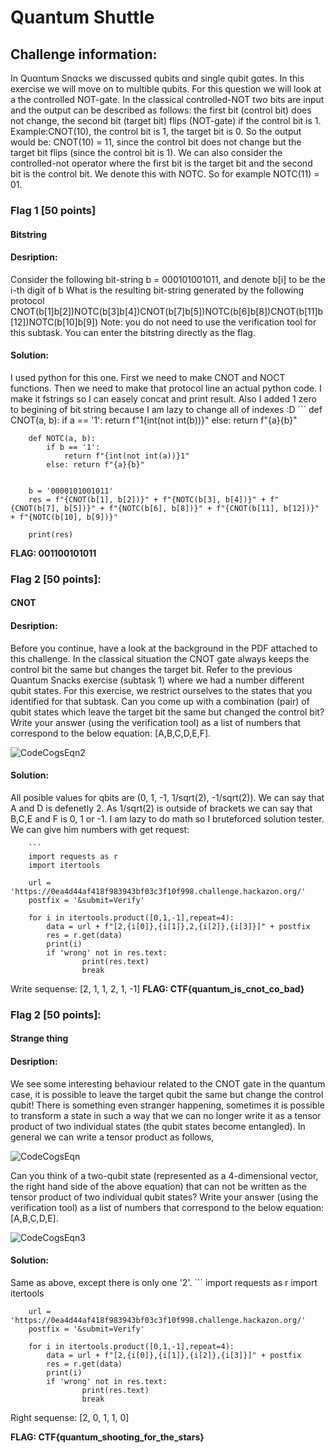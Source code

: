 # Quantum Shuttle

## Challenge information:
   In Quαntum Snαcks we discussed qubits αnd single qubit gαtes. In this exercise we will move on to multible qubits.
   For this question we will look at a the controlled NOT-gate. 
   In the classical controlled-NOT two bits are input and the output can be described as follows: 
   the first bit (control bit) does not change, the second bit (target bit) flips (NOT-gate) if the control bit is 1.
   Example:CNOT(10), the control bit is 1, the target bit is 0. So the output would be: CNOT(10) = 11, since the control bit does not change but the target 
   bit flips (since the control bit is 1).
   We can also consider the controlled-not operator where the first bit is the target bit and
   the second bit is the control bit. We denote this with NOTC. So for example NOTC(11) = 01.


### Flag 1 [50 points]
####     Bitstring

####     Desription:
   Consider the following bit-string b = 000101001011, and denote b[i] to be the i-th digit of b
   What is the resulting bit-string generated by the following protocol
   CNOT(b[1]b[2])NOTC(b[3]b[4])CNOT(b[7]b[5])NOTC(b[6]b[8])CNOT(b[11]b[12])NOTC(b[10]b[9])
   Note: you do not need to use the verification tool for this subtask. You can enter the bitstring directly as the flag.
        
####     Solution:
   I used python for this one.
   First we need to make CNOT and NOCT functions. Then we need to make that protocol line an actual python code. 
   I make it fstrings so I can easely concat and  print result.
   Also I added 1 zero to begining of bit string because I am lazy to change all of indexes :D
        ```
        def CNOT(a, b):
            if a == '1':
                return f"1{int(not int(b))}"
            else: return f"{a}{b}"

        def NOTC(a, b):
            if b == '1':
                return f"{int(not int(a))}1"
            else: return f"{a}{b}"


        b = '0000101001011'
        res = f"{CNOT(b[1], b[2])}" + f"{NOTC(b[3], b[4])}" + f"{CNOT(b[7], b[5])}" + f"{NOTC(b[6], b[8])}" + f"{CNOT(b[11], b[12])}" + f"{NOTC(b[10], b[9])}"

        print(res)
        

   **FLAG: 001100101011**

### Flag 2 [50 points]:
####     CNOT

####     Desription:
   Before you continue, have a look at the background in the PDF attached to this challenge.
   In the classical situation the CNOT gate always keeps the control bit the same but changes the target bit.
   Refer to the previous Quantum Snacks exercise (subtask 1) where we had a number different qubit states. 
   For this exercise, we restrict ourselves to the states that you identified for that subtask.
   Can you come up with a combination (pair) of qubit states which leave the target bit the same but changed the control bit?
   Write your answer (using the verification tool) as a list of numbers that correspond to the below equation: [A,B,C,D,E,F]. 
   
   ![CodeCogsEqn2](https://user-images.githubusercontent.com/17177071/127026311-ac653c48-5a25-4986-b2de-cc23c1649fec.png)


####     Solution:
   All posible values for qbits are (0, 1, -1, 1/sqrt(2), -1/sqrt(2)).
   We can say that A and D is defenetly 2. As 1/sqrt(2) is outside of brackets we can say that B,C,E and F is 0, 1 or -1. 
   I am lazy to do math so I bruteforced solution tester. We can give him numbers with get request:

        ```
        import requests as r
        import itertools

        url = 'https://0ea4d44af418f983943bf03c3f10f998.challenge.hackazon.org/'
        postfix = '&submit=Verify'

        for i in itertools.product([0,1,-1],repeat=4):
            data = url + f"[2,{i[0]},{i[1]},2,{i[2]},{i[3]}]" + postfix
            res = r.get(data)
            print(i)
            if 'wrong' not in res.text:
                    print(res.text)
                    break

   
   Write sequense: [2, 1, 1, 2, 1, -1]
   **FLAG: CTF{quantum_is_cnot_co_bad}**

###     Flag 2 [50 points]:
####     Strange thing

####     Desription:
   We see some interesting behaviour related to the CNOT gate in the quantum case, it is possible to leave the target qubit the same but change the control qubit!
   There is something even stranger happening, sometimes it is possible to transform a state in such a way that we can no longer write it as a tensor product 
   of two individual states (the qubit states become entangled). In general we can write a tensor product as follows,
   
   ![CodeCogsEqn](https://user-images.githubusercontent.com/17177071/127026114-92ddc256-935f-4b1e-9901-a8fcc86e1508.png)
   
   Can you think of a two-qubit state (represented as a 4-dimensional vector, the right hand side of the above equation) that can not be written as the 
   tensor product of two individual qubit states? Write your answer (using the verification tool) as a list of numbers that correspond to the below 
   equation: [A,B,C,D,E].
   
   ![CodeCogsEqn3](https://user-images.githubusercontent.com/17177071/127026335-c73a2fea-4d45-41b8-b5ac-537005deef44.png)


####     Solution:
   Same as above, except there is only one '2'.
        ```
        import requests as r
        import itertools

        url = 'https://0ea4d44af418f983943bf03c3f10f998.challenge.hackazon.org/'
        postfix = '&submit=Verify'

        for i in itertools.product([0,1,-1],repeat=4):
            data = url + f"[2,{i[0]},{i[1]},{i[2]},{i[3]}]" + postfix
            res = r.get(data)
            print(i)
            if 'wrong' not in res.text:
                    print(res.text)
                    break


   Right sequense: [2, 0, 1, 1, 0]
   
   **FLAG: CTF{quantum_shooting_for_the_stars}**
